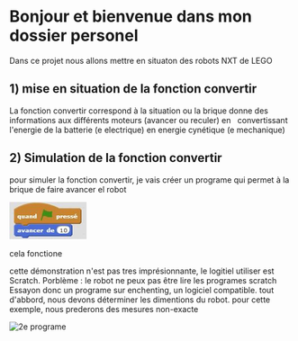 ﻿# Bonjour et bienvenue dans mon dossier personel


Dans ce projet nous allons mettre en situaton des robots NXT de LEGO

## 1) mise en situation de la fonction convertir
La fonction convertir correspond à la situation ou la brique donne des informations aux différents moteurs (avancer ou reculer) en  
convertissant l'energie  de la batterie (e electrique) en energie cynétique (e mechanique)


## 2) Simulation de la fonction convertir
pour simuler la fonction convertir, je vais créer un programe qui permet à la brique de faire avancer el robot

![1er programe](https://github.com/ECaMorlaix-2SI-1718/CR/blob/master/Robotique/Simon%20Le_Gac_De_Lansalut/fonction%20convertir/Capture.JPG)

cela fonctione

cette démonstration n'est pas tres imprésionnante, le logitiel utiliser est Scratch. Porblème : le robot ne peux pas être lire les programes scratch
Essayon donc un programe sur enchenting, un logiciel compatible.
tout d'abbord, nous devons déterminer les dimentions du robot. pour cette exemple, nous prederons des mesures non-exacte

![2e programe](https://github.com/ECaMorlaix-2SI-1718/CR/blob/master/Robotique/Simon%20Le_Gac_De_Lansalut/fonction%20convertir/2.JPG)
